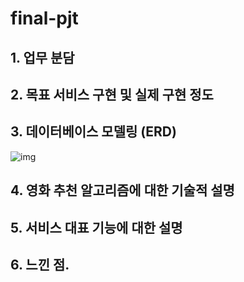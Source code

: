 # final-pjt

## 1. 업무 분담

## 2. 목표 서비스 구현 및 실제 구현 정도

## 3. 데이터베이스 모델링 (ERD)
![img](./img/erd.png)
## 4. 영화 추천 알고리즘에 대한 기술적 설명

## 5. 서비스 대표 기능에 대한 설명

## 6. 느낀 점.


